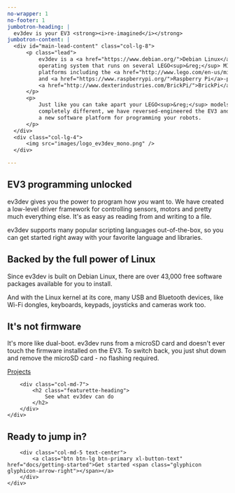 ```yaml
---
no-wrapper: 1
no-footer: 1
jumbotron-heading: |
  ev3dev is your EV3 <strong><i>re-imagined</i></strong>
jumbotron-content: |
  <div id="main-lead-content" class="col-lg-8">
      <p class="lead">
          ev3dev is a <a href="https://www.debian.org/">Debian Linux</a>-based
          operating system that runs on several LEGO<sup>&reg;</sup> MINDSTORMS compatible
          platforms including the <a href="http://www.lego.com/en-us/mindstorms/products/31313-mindstorms-ev3">LEGO<sup>&reg;</sup> MINDSTORMS EV3</a>
          and <a href="https://www.raspberrypi.org/">Raspberry Pi</a>-powered
          <a href="http://www.dexterindustries.com/BrickPi/">BrickPi</a>.
      </p>
      <p>
          Just like you can take apart your LEGO<sup>&reg;</sup> models and build something
          completely different, we have reversed-engineered the EV3 and created
          a new software platform for programming your robots.
      </p>
  </div>
  <div class="col-lg-4">
      <img src="images/logo_ev3dev_mono.png" />
  </div>

---
```

<div class="container">

<div class="row">
<div class="col-lg-4" markdown="1">

## <span class="glyphicon glyphicon-console heading-icon"></span> EV3 programming unlocked

ev3dev gives you the power to program how <i>you</i> want to. We have created
a low-level driver framework for controlling sensors, motors and pretty much
everything else. It's as easy as reading from and writing to a file.

ev3dev supports many popular scripting languages out-of-the-box, so you can
get started right away with your favorite language and libraries.

</div>
<div class="col-lg-4" markdown="1">

## <i class="fa fa-linux"></i> Backed by the full power of Linux

Since ev3dev is built on Debian Linux, there are over 43,000 free 
software packages available for you to install.

And with the Linux kernel at its core, many USB and Bluetooth devices, like
Wi-Fi dongles, keyboards, keypads, joysticks and cameras work too.

</div>
<div class="col-lg-4" markdown="1">

## <span class="glyphicon glyphicon-save heading-icon"></span> It's not firmware

It's more like dual-boot. ev3dev runs from a microSD card and doesn't ever
touch the firmware installed on the EV3. To switch back, you just shut down
and remove the microSD card - no flashing required.

</div>
</div>

</div>

<div class="projects-featurette">
    <div class="container featurette projects-featurette-content">
        <div class="col-md-5 text-center">
            <a class="btn btn-lg btn-primary xl-button-text" href="projects">Projects <span class="glyphicon glyphicon-arrow-right"></span></a>
        </div>

        <div class="col-md-7">
            <h2 class="featurette-heading">
                See what ev3dev can do
            </h2>
        </div>
    </div>
</div>

<div class="container">
    <div class="row featurette">
        <div class="col-md-7">
            <h2 class="featurette-heading">
                Ready to jump in?
            </h2>
        </div>

        <div class="col-md-5 text-center">
            <a class="btn btn-lg btn-primary xl-button-text" href="docs/getting-started">Get started <span class="glyphicon glyphicon-arrow-right"></span></a>
        </div>
    </div>
</div>